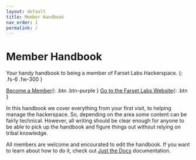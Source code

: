 ```yaml
---
layout: default
title: Member Handbook
nav_order: 1
permalink: /
---
```


# Member Handbook

Your handy handbook to being a member of Farset Labs Hackerspace.
{: .fs-6 .fw-300 }

[Become a Member](https://farsetlabs.spaces.nexudus.com/){: .btn .btn-purple }
[Go to the Farset Labs Website](https://farsetlabs.org.uk){: .btn }

In this handbook we cover everything from your first visit, to helping manage the hackerspace. So, depending on the area some content can be fairly technical. However, all writing should be clear enough for anyone to be able to pick up the handbook and figure things out without relying on tribal knowledge.

All members are welcome and encourated to edit the handbook. If you want to learn about how to do it, check out [Just the Docs](https://github.com/just-the-docs/just-the-docs) documentation.
